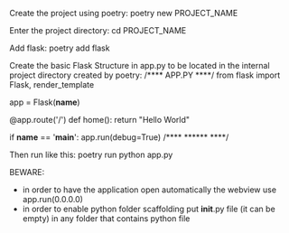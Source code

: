 Create the project using poetry:
poetry new PROJECT_NAME

Enter the project directory:
cd PROJECT_NAME

Add flask:
poetry add flask

Create the basic Flask Structure in app.py to be located in the internal project directory created by poetry:
/**** APP.PY ****/
from flask import Flask, render_template

app = Flask(__name__)

@app.route('/')
def home():
    return "Hello World"

if __name__ == '__main__':
    app.run(debug=True)
/**** ****** ****/

Then run like this:
poetry run python app.py

BEWARE:
- in order to have the application open automatically the webview use app.run(0.0.0.0)
- in order to enable python folder scaffolding put __init__.py file (it can be empty) in any folder that contains python file